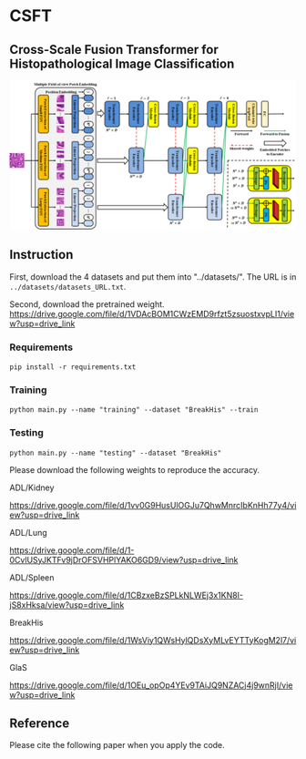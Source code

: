 # CSFT

## Cross-Scale Fusion Transformer for Histopathological Image Classification  

![image](CSFT_flowchart.png)

## Instruction
First, download the 4 datasets and put them into "../datasets/". The URL is in ``../datasets/datasets_URL.txt``.

Second, download the pretrained weight. 
https://drive.google.com/file/d/1VDAcBOM1CWzEMD9rfzt5zsuostxvpLI1/view?usp=drive_link

### Requirements
```
pip install -r requirements.txt
```
### Training
```
python main.py --name "training" --dataset "BreakHis" --train
```
### Testing
```
python main.py --name "testing" --dataset "BreakHis"
```
Please download the following weights to reproduce the accuracy.

ADL/Kidney

https://drive.google.com/file/d/1vv0G9HusUlOGJu7QhwMnrcIbKnHh77y4/view?usp=drive_link

ADL/Lung

https://drive.google.com/file/d/1-0CvlUSyJKTFv9jDrOFSVHPlYAKO6GD9/view?usp=drive_link

ADL/Spleen

https://drive.google.com/file/d/1CBzxeBzSPLkNLWEj3x1KN8I-jS8xHksa/view?usp=drive_link

BreakHis

https://drive.google.com/file/d/1WsViy1QWsHylQDsXyMLvEYTTyKogM2l7/view?usp=drive_link

GlaS

https://drive.google.com/file/d/1OEu_opOp4YEv9TAiJQ9NZACj4j9wnRjI/view?usp=drive_link

## Reference 
Please cite the following paper when you apply the code. 
